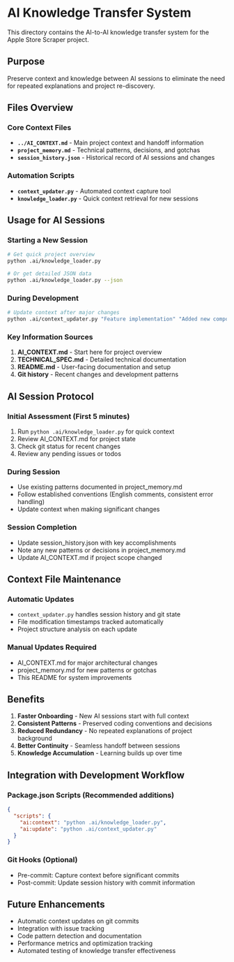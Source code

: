 # AI Knowledge Transfer System

This directory contains the AI-to-AI knowledge transfer system for the Apple Store Scraper project.

## Purpose
Preserve context and knowledge between AI sessions to eliminate the need for repeated explanations and project re-discovery.

## Files Overview

### Core Context Files
- **`../AI_CONTEXT.md`** - Main project context and handoff information
- **`project_memory.md`** - Technical patterns, decisions, and gotchas
- **`session_history.json`** - Historical record of AI sessions and changes

### Automation Scripts
- **`context_updater.py`** - Automated context capture tool
- **`knowledge_loader.py`** - Quick context retrieval for new sessions

## Usage for AI Sessions

### Starting a New Session
```bash
# Get quick project overview
python .ai/knowledge_loader.py

# Or get detailed JSON data
python .ai/knowledge_loader.py --json
```

### During Development
```bash
# Update context after major changes
python .ai/context_updater.py "Feature implementation" "Added new component,Fixed bug" "Use pattern X,Avoid pattern Y" "Test feature,Deploy to production"
```

### Key Information Sources
1. **AI_CONTEXT.md** - Start here for project overview
2. **TECHNICAL_SPEC.md** - Detailed technical documentation
3. **README.md** - User-facing documentation and setup
4. **Git history** - Recent changes and development patterns

## AI Session Protocol

### Initial Assessment (First 5 minutes)
1. Run `python .ai/knowledge_loader.py` for quick context
2. Review AI_CONTEXT.md for project state
3. Check git status for recent changes
4. Review any pending issues or todos

### During Session
- Use existing patterns documented in project_memory.md
- Follow established conventions (English comments, consistent error handling)
- Update context when making significant changes

### Session Completion
- Update session_history.json with key accomplishments
- Note any new patterns or decisions in project_memory.md
- Update AI_CONTEXT.md if project scope changed

## Context File Maintenance

### Automatic Updates
- `context_updater.py` handles session history and git state
- File modification timestamps tracked automatically
- Project structure analysis on each update

### Manual Updates Required
- AI_CONTEXT.md for major architectural changes
- project_memory.md for new patterns or gotchas
- This README for system improvements

## Benefits

1. **Faster Onboarding** - New AI sessions start with full context
2. **Consistent Patterns** - Preserved coding conventions and decisions
3. **Reduced Redundancy** - No repeated explanations of project background
4. **Better Continuity** - Seamless handoff between sessions
5. **Knowledge Accumulation** - Learning builds up over time

## Integration with Development Workflow

### Package.json Scripts (Recommended additions)
```json
{
  "scripts": {
    "ai:context": "python .ai/knowledge_loader.py",
    "ai:update": "python .ai/context_updater.py"
  }
}
```

### Git Hooks (Optional)
- Pre-commit: Capture context before significant commits
- Post-commit: Update session history with commit information

## Future Enhancements

- Automatic context updates on git commits
- Integration with issue tracking
- Code pattern detection and documentation
- Performance metrics and optimization tracking
- Automated testing of knowledge transfer effectiveness
